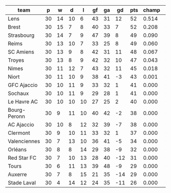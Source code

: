 |     team     | p  | w  | d  | l  | gf | ga | gd  | pts | champ | top2  | top3  | top4  |  5-7  | bot4  | bot3  | bot2  |
|--------------|----|----|----|----|----|----|-----|-----|-------|-------|-------|-------|-------|-------|-------|-------|
| Lens         | 30 | 14 | 10 |  6 | 43 | 31 |  12 |  52 | 0.514 | 0.737 | 0.853 | 0.929 | 0.065 | 0.000 | 0.000 | 0.000|
| Brest        | 30 | 15 |  7 |  8 | 40 | 33 |   7 |  52 | 0.208 | 0.436 | 0.622 | 0.760 | 0.212 | 0.000 | 0.000 | 0.000|
| Strasbourg   | 30 | 14 |  7 |  9 | 47 | 39 |   8 |  49 | 0.090 | 0.224 | 0.389 | 0.549 | 0.359 | 0.000 | 0.000 | 0.000|
| Reims        | 30 | 13 | 10 |  7 | 33 | 25 |   8 |  49 | 0.060 | 0.196 | 0.346 | 0.499 | 0.393 | 0.000 | 0.000 | 0.000|
| SC Amiens    | 30 | 13 |  9 |  8 | 42 | 31 |  11 |  48 | 0.067 | 0.199 | 0.354 | 0.517 | 0.381 | 0.000 | 0.000 | 0.000|
| Troyes       | 30 | 13 |  8 |  9 | 42 | 32 |  10 |  47 | 0.043 | 0.132 | 0.249 | 0.392 | 0.450 | 0.000 | 0.000 | 0.000|
| Nimes        | 30 | 11 | 12 |  7 | 43 | 32 |  11 |  45 | 0.018 | 0.066 | 0.154 | 0.270 | 0.470 | 0.000 | 0.000 | 0.000|
| Niort        | 30 | 11 | 10 |  9 | 38 | 41 |  -3 |  43 | 0.001 | 0.004 | 0.011 | 0.030 | 0.186 | 0.000 | 0.000 | 0.000|
| GFC Ajaccio  | 30 | 10 | 11 |  9 | 33 | 32 |   1 |  41 | 0.000 | 0.002 | 0.005 | 0.016 | 0.133 | 0.001 | 0.000 | 0.000|
| Sochaux      | 30 | 10 | 11 |  9 | 29 | 28 |   1 |  41 | 0.000 | 0.002 | 0.007 | 0.019 | 0.153 | 0.002 | 0.000 | 0.000|
| Le Havre AC  | 30 | 10 | 10 | 10 | 27 | 25 |   2 |  40 | 0.000 | 0.002 | 0.008 | 0.017 | 0.133 | 0.002 | 0.000 | 0.000|
| Bourg-Peronn | 30 |  9 | 11 | 10 | 40 | 42 |  -2 |  38 | 0.000 | 0.000 | 0.000 | 0.001 | 0.027 | 0.030 | 0.010 | 0.002|
| AC Ajaccio   | 30 | 10 |  8 | 12 | 32 | 39 |  -7 |  38 | 0.000 | 0.000 | 0.000 | 0.001 | 0.016 | 0.045 | 0.016 | 0.004|
| Clermont     | 30 |  9 | 10 | 11 | 33 | 32 |   1 |  37 | 0.000 | 0.000 | 0.000 | 0.000 | 0.021 | 0.037 | 0.011 | 0.002|
| Valenciennes | 30 |  7 | 13 | 10 | 36 | 41 |  -5 |  34 | 0.000 | 0.000 | 0.000 | 0.000 | 0.002 | 0.199 | 0.098 | 0.037|
| Orléans      | 30 |  8 |  8 | 14 | 29 | 38 |  -9 |  32 | 0.000 | 0.000 | 0.000 | 0.000 | 0.000 | 0.551 | 0.343 | 0.169|
| Red Star FC  | 30 |  7 | 10 | 13 | 28 | 40 | -12 |  31 | 0.000 | 0.000 | 0.000 | 0.000 | 0.000 | 0.657 | 0.462 | 0.269|
| Tours        | 30 |  6 | 11 | 13 | 39 | 48 |  -9 |  29 | 0.000 | 0.000 | 0.000 | 0.000 | 0.000 | 0.728 | 0.542 | 0.344|
| Auxerre      | 30 |  7 |  8 | 15 | 21 | 35 | -14 |  29 | 0.000 | 0.000 | 0.000 | 0.000 | 0.000 | 0.803 | 0.643 | 0.433|
| Stade Laval  | 30 |  4 | 14 | 12 | 24 | 35 | -11 |  26 | 0.000 | 0.000 | 0.000 | 0.000 | 0.000 | 0.944 | 0.875 | 0.742|
